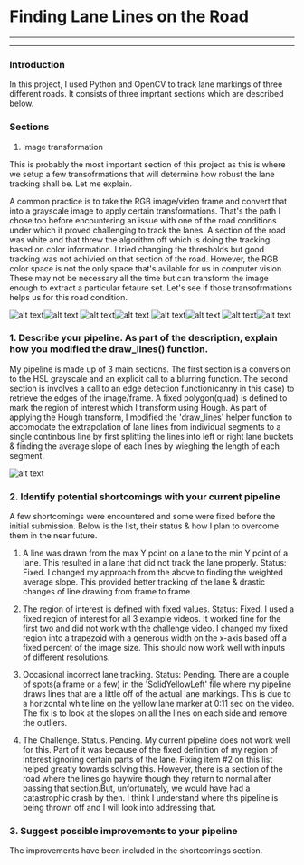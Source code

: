 # **Finding Lane Lines on the Road** 

---


[//]: # (Image References)

[image1]: ./examples/grayscale.jpg "Grayscale"
[c1-RGB]: ./examples/challenge-1.JPG "c1-HLS"
[c1-HLS]: ./examples/challenge-1HLS.jpeg "c1-HLS"
[c1-HSV]: ./examples/challenge-1inHSV.jpeg "c1-HSV"
[c1-YUV]: ./examples/challenge-1inYUV.jpeg "c1-YUV"
[c2-RGB]: ./examples/challenge-2.JPG "c2-RGB"
[c2-HLS]: ./examples/challenge-2inHLS.jpeg "c2-HLS"
[c2-HSV]: ./examples/challenge-2inHSV.jpeg "c2-HSV"
[c2-YUV]: ./examples/challenge-2inYUV.jpeg "c2-YUV"

---

### Introduction

In this project, I used Python and OpenCV to track lane markings of three different roads. It consists of three imprtant sections which are described below.

### Sections

1. Image transformation

This is probably the most important section of this project as this is where we setup a few transofrmations that will determine how robust the lane tracking shall be. Let me explain.

A common practice is to take the RGB image/video frame and convert that into a grayscale image to apply certain transformations. That's the path I chose too before encountering an issue with one of the road conditions under which it proved challenging to track the lanes. A section of the road was white and that threw the algorithm off which is doing the tracking based on color information. I tried changing the thresholds but good tracking was not achivied on that section of the road. However, the RGB color space is not the only space that's avilable for us in computer vision. These may not be necessary all the time but can transform the image enough to extract a particular fetaure set. Let's see if those transofrmations helps us for this road condition.

![alt text][c1-RGB]![alt text][c2-RGB]
![alt text][c1-YUV]![alt text][c2-YUV]
![alt text][c1-HLS]![alt text][c2-HLS]
![alt text][c1-HSV]![alt text][c2-HSV]




### 1. Describe your pipeline. As part of the description, explain how you modified the draw_lines() function.

My pipeline is made up of 3 main sections. The first section is a conversion to the HSL  grayscale and an explicit call to a blurring function. The second section is involves a call to an edge detection function(canny in this case) to retrieve the edges of the image/frame. A fixed polygon(quad) is defined to mark the region of interest which I transform using Hough. As part of applying the Hough transform, I modified the 'draw_lines' helper function to accomodate the extrapolation of lane lines from individual segments to a single continbous line by first splitting the lines into left or right lane buckets & finding the average slope of each lines by wieghing the length of each segment.


![alt text][image1]


### 2. Identify potential shortcomings with your current pipeline

A few shortcomings were encountered and some were fixed before the initial submission. Below is the list, their status & how I plan to overcome them in the near future.

1. A line was drawn from the max Y point on a lane to the min Y point of a lane. This resulted in a lane that did not track the lane properly.
  Status: Fixed. I changed my approach from the above to finding the weighted average slope. This provided better tracking of the lane & drastic changes of line drawing from frame to frame.
  
 2. The region of interest is defined with fixed values.
  Status: Fixed. I used a fixed region of interest for all 3 example videos. It worked fine for the first two and did not work with the challenge video. I changed my fixed region into a trapezoid with a generous width on the x-axis based off a fixed percent of the image size. This should now work well with inputs of different resolutions.
  
  3. Occasional incorrect lane tracking.
  Status: Pending. There are a couple of spots(a frame or a few) in the 'SolidYellowLeft' file where my pipeline draws lines that are a little off of the actual lane markings. This is due to a horizontal white line on the yellow lane marker at 0:11 sec on the video. The fix is to look at the slopes on all the lines on each side and remove the outliers.
  
  4. The Challenge.
  Status. Pending. My current pipeline does not work well for this. Part of it was because of the fixed definition of my region of interest ignoring certain parts of the lane. Fixing item #2 on this list helped greatly towards solving this. However, there is a section of the road where the lines go haywire though they return to normal after passing that section.But, unfortunately, we would have had a catastrophic crash by then. I think I understand where ths pipeline is being thrown off and I will look into addressing that.


### 3. Suggest possible improvements to your pipeline

The improvements have been included in the shortcomings section.
